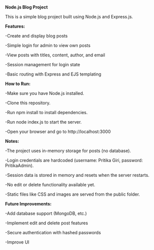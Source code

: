 **Node.js Blog Project**

This is a simple blog project built using Node.js and Express.js.

**Features:**

-Create and display blog posts

-Simple login for admin to view own posts

-View posts with titles, content, author, and email

-Session management for login state

-Basic routing with Express and EJS templating

**How to Run:**

-Make sure you have Node.js installed.

-Clone this repository.

-Run npm install to install dependencies.

-Run node index.js to start the server.

-Open your browser and go to http://localhost:3000

**Notes:**

-The project uses in-memory storage for posts (no database).

-Login credentials are hardcoded (username: Pritika Giri, password: PritikaAdmin).

-Session data is stored in memory and resets when the server restarts.

-No edit or delete functionality available yet.

-Static files like CSS and images are served from the public folder.

**Future Improvements:**

-Add database support (MongoDB, etc.)

-Implement edit and delete post features

-Secure authentication with hashed passwords

-Improve UI 
